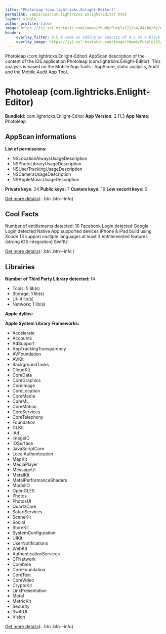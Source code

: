 ```yaml
---
title: "Photoleap (com.lightricks.Enlight-Editor)"
permalink: /apps/ios/com.lightricks.Enlight-Editor.html
layout: single
author_profile: false
image: https://is1-ssl.mzstatic.com/image/thumb/Purple122/v4/d4/b0/6e/d4b06e33-e307-5799-7aea-866f7f24d155/AppIcon-0-1x_U007emarketing-0-7-0-85-220.png/512x512bb.jpg
header: 
     overlay_filter: 0.5 # same as adding an opacity of 0.5 to a black background
     overlay_image: https://is1-ssl.mzstatic.com/image/thumb/Purple122/v4/d4/b0/6e/d4b06e33-e307-5799-7aea-866f7f24d155/AppIcon-0-1x_U007emarketing-0-7-0-85-220.png/512x512bb.jpg
---
```

Photoleap (com.lightricks.Enlight-Editor) AppScan description of the content of the iOS application Photoleap (com.lightricks.Enlight-Editor). This analysis is based on the Mobile App Tools : AppScore, static analysis, Audit and the Mobile Audit App Tool.

# Photoleap (com.lightricks.Enlight-Editor)

**BundleId:** com.lightricks.Enlight-Editor
**App Version:** 2.11.3
**App Name:** Photoleap


## AppScan informations 

**List of permissions:** 
- NSLocationAlwaysUsageDescription
- NSPhotoLibraryUsageDescription
- NSUserTrackingUsageDescription
- NSCameraUsageDescription
- NSAppleMusicUsageDescription
  
  
**Private keys:** 34
**Public keys:** 7
**Custom keys:** 16
**Low securit keys:** 0
  
[Get more details](/pricing.html){: .btn .btn--info}

## Cool Facts

Number of entitlements detected: 10
Facebook Login detected
Google Login detected
Native App
supported devices iPhone & iPad
build using Xcode 13
support multiple languages
at least 3 entitlemented features (strong iOS integration)
SwiftUI
  
[Get more details](/pricing.html){: .btn .btn--info }

## Librairies 
**Number of Third Party Library detected:** 14
- Tools: 5 lib(s)
- Storage: 1 lib(s)
- UI: 4 lib(s)
- Network: 1 lib(s)


**Apple dylibs:**


**Apple System Library Frameworks:**
- Accelerate
- Accounts
- AdSupport
- AppTrackingTransparency
- AVFoundation
- AVKit
- BackgroundTasks
- CloudKit
- CoreData
- CoreGraphics
- CoreImage
- CoreLocation
- CoreMedia
- CoreML
- CoreMotion
- CoreServices
- CoreTelephony
- Foundation
- GLKit
- iAd
- ImageIO
- IOSurface
- JavaScriptCore
- LocalAuthentication
- MapKit
- MediaPlayer
- MessageUI
- MetalKit
- MetalPerformanceShaders
- ModelIO
- OpenGLES
- Photos
- PhotosUI
- QuartzCore
- SafariServices
- SceneKit
- Social
- StoreKit
- SystemConfiguration
- UIKit
- UserNotifications
- WebKit
- AuthenticationServices
- CFNetwork
- Combine
- CoreFoundation
- CoreText
- CoreVideo
- CryptoKit
- LinkPresentation
- Metal
- MetricKit
- Security
- SwiftUI
- Vision


  
[Get more details](/pricing.html){: .btn .btn--info}

